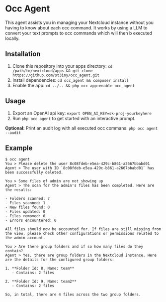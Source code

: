 <!--
  - SPDX-FileCopyrightText: 2025 Richard Steinmetz
  - SPDX-License-Identifier: AGPL-3.0-or-later
-->
# Occ Agent

This agent assists you in managing your Nextcloud instance without you having to know about each occ command.
It works by using a LLM to convert your text prompts to occ commands which will then b executed locally.

## Installation

1. Clone this repository into your apps directory: `cd /path/to/nextcloud/apps && git clone https://github.com/st3iny/occ_agent.git`
2. Install dependencies: `cd occ_agent && composer install`
3. Enable the app: `cd ../.. && php occ app:enable occ_agent`

## Usage

1. Export an OpenAI api key: `export OPEN_AI_KEY=sk-proj-yourkeyhere`
2. Run `php occ agent` to get started with an interactive prompt.

**Optional:** Print an audit log with all executed occ commans: `php occ agent --audit`

## Example

```
$ occ agent
You > Please delete the user 8c08fdeb-e5ea-429c-b861-a2667bbabd01
Agent > The user with ID `8c08fdeb-e5ea-429c-b861-a2667bbabd01` has been successfully deleted.

You > Some files of admin are not showing up
Agent > The scan for the admin's files has been completed. Here are the results:

- Folders scanned: 7
- Files scanned: 1
- New files found: 0
- Files updated: 0
- Files removed: 0
- Errors encountered: 0

All files should now be accounted for. If files are still missing from the view, please check other configurations or permissions related to the admin account.

You > Are there group folders and if so how many files do they contain?
Agent > Yes, there are group folders in the Nextcloud instance. Here are the details for the configured group folders:

1. **Folder Id: 8, Name: team**
   - Contains: 2 files

2. **Folder Id: 9, Name: team2**
   - Contains: 2 files

So, in total, there are 4 files across the two group folders.
```

